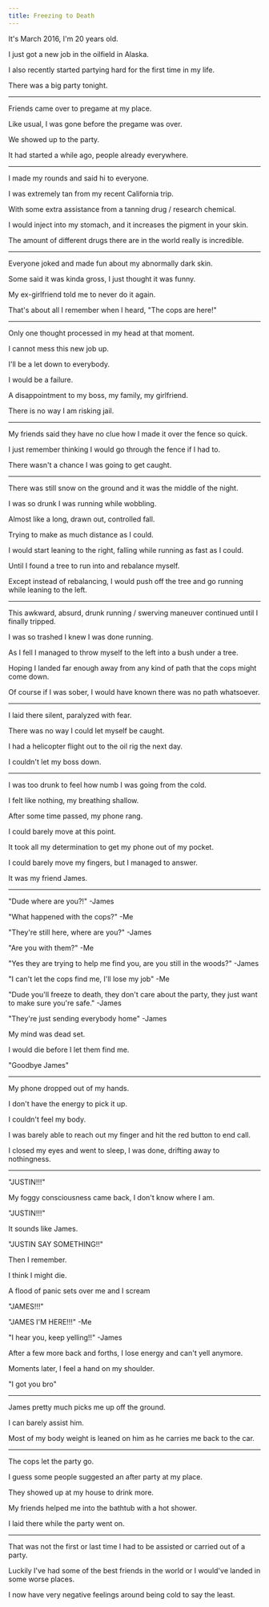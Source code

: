 ```yaml
---
title: Freezing to Death
---
```


It's March 2016, I'm 20 years old.

I just got a new job in the oilfield in Alaska.

I also recently started partying hard for the first time in my life.

There was a big party tonight.

---

Friends came over to pregame at my place.

Like usual, I was gone before the pregame was over.

We showed up to the party.

It had started a while ago, people already everywhere.

---

I made my rounds and said hi to everyone.

I was extremely tan from my recent California trip.

With some extra assistance from a tanning drug / research chemical.

I would inject into my stomach, and it increases the pigment in your skin.

The amount of different drugs there are in the world really is incredible.

---

Everyone joked and made fun about my abnormally dark skin.

Some said it was kinda gross, I just thought it was funny.

My ex-girlfriend told me to never do it again. 

That's about all I remember when I heard, "The cops are here!"

---

Only one thought processed in my head at that moment.

I cannot mess this new job up.

I'll be a let down to everybody.

I would be a failure.

A disappointment to my boss, my family, my girlfriend.

There is no way I am risking jail.

---

My friends said they have no clue how I made it over the fence so quick.

I just remember thinking I would go through the fence if I had to.

There wasn't a chance I was going to get caught.

---

There was still snow on the ground and it was the middle of the night.

I was so drunk I was running while wobbling.

Almost like a long, drawn out, controlled fall. 

Trying to make as much distance as I could.

I would start leaning to the right, falling while running as fast as I could.

Until I found a tree to run into and rebalance myself.

Except instead of rebalancing, I would push off the tree and go running while leaning to the left.

---

This awkward, absurd, drunk running / swerving maneuver continued until I finally tripped.

I was so trashed I knew I was done running.

As I fell I managed to throw myself to the left into a bush under a tree.

Hoping I landed far enough away from any kind of path that the cops might come down. 

Of course if I was sober, I would have known there was no path whatsoever.

---

I laid there silent, paralyzed with fear.

There was no way I could let myself be caught.

I had a helicopter flight out to the oil rig the next day.

I couldn't let my boss down.

---

I was too drunk to feel how numb I was going from the cold.

I felt like nothing, my breathing shallow.

After some time passed, my phone rang.

I could barely move at this point.

It took all my determination to get my phone out of my pocket.

I could barely move my fingers, but I managed to answer.

It was my friend James.

---

"Dude where are you?!" -James 

"What happened with the cops?" -Me

"They're still here, where are you?" -James

"Are you with them?" -Me

"Yes they are trying to help me find you, are you still in the woods?" -James

"I can't let the cops find me, I'll lose my job" -Me

"Dude you'll freeze to death, they don't care about the party, they just want to make sure you're safe." -James

"They're just sending everybody home" -James

My mind was dead set. 

I would die before I let them find me.

"Goodbye James"

---

My phone dropped out of my hands.

I don't have the energy to pick it up. 

I couldn't feel my body.

I was barely able to reach out my finger and hit the red button to end call.

I closed my eyes and went to sleep, I was done, drifting away to nothingness. 

---

"JUSTIN!!!"

My foggy consciousness came back, I don't know where I am.

"JUSTIN!!!" 

It sounds like James.

"JUSTIN SAY SOMETHING!!"

Then I remember.

I think I might die.

A flood of panic sets over me and I scream 

"JAMES!!!" 

"JAMES I'M HERE!!!" -Me

"I hear you, keep yelling!!" -James

After a few more back and forths, I lose energy and can't yell anymore. 

Moments later, I feel a hand on my shoulder.

"I got you bro"

---

James pretty much picks me up off the ground.

I can barely assist him.

Most of my body weight is leaned on him as he carries me back to the car.

---

The cops let the party go.

I guess some people suggested an after party at my place.

They showed up at my house to drink more.

My friends helped me into the bathtub with a hot shower.

I laid there while the party went on. 

---

That was not the first or last time I had to be assisted or carried out of a party.

Luckily I've had some of the best friends in the world or I would've landed in some worse places.

I now have very negative feelings around being cold to say the least.
